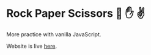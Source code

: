 # Rock Paper Scissors :punch: :raised_hand: :v:

More practice with vanilla JavaScript.

Website is live [here](https://toowee-le.github.io/rock-paper-scissors/).
